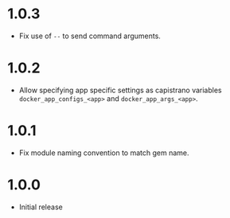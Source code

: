 # 1.0.3

* Fix use of `--` to send command arguments.

# 1.0.2

* Allow specifying app specific settings as capistrano variables `docker_app_configs_<app>` and `docker_app_args_<app>`.

# 1.0.1

* Fix module naming convention to match gem name.

# 1.0.0

* Initial release
